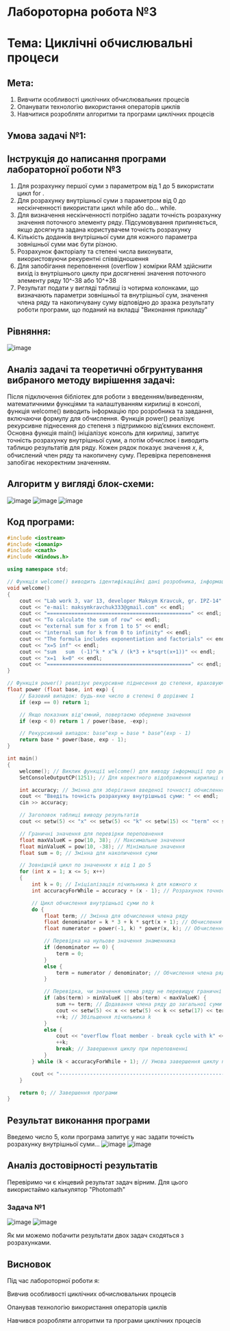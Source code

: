 # Лабороторна робота №3
# Тема: Циклічні обчислювальні процеси
## Мета: 
 1. Вивчити особливості циклічних обчислювальних процесів
 2. Опанувати технологію використання операторів циклів
 3. Навчитися розробляти алгоритми та програми циклічних процесів

## Умова задачі №1:
## Інструкція до написання програми лабораторної роботи №3
1. Для розрахунку першої суми з параметром від 1 до 5 використати цикл for .
2. Для розрахунку внутрішньої суми з параметром від 0 до нескінченності використати цикл while або do... while.
3. Для визначення нескінченності потрібно задати точність розрахунку значення поточного элементу ряду. Підсумовування припиняється, якщо досягнута задана користувачем точність розрахунку
4. Кількість доданків внутрішньої суми для кожного параметра зовнішньої суми має бути різною.
5. Розрахунок факторіалу та степені числа виконувати, використовуючи рекурентні співвідношення
6. Для запобігання переповнення (overflow ) комірки RAM здійснити вихід із внутрішнього циклу при досягненні значення поточного элементу ряду 10^-38 або 10^+38
7. Результат подати у вигляді таблиці із чотирма колонками, що визначають параметри зовнішньої та внутрішньої сум, значення члена ряду та накопичувану суму відповідно до зразка результату роботи програми, що поданий на вкладці "Виконання прикладу"
## Рівняння:
![image](https://github.com/user-attachments/assets/fa139c5e-8abc-4cda-9cc0-46f945ecae05)
## Аналіз задачі та теоретичні обгрунтування вибраного методу вирішення задачі:
Після підключення бібліотек для роботи з введенням/виведенням, математичними функціями та налаштуванням кирилиці в консолі, функція welcome() виводить інформацію про розробника та завдання, включаючи формулу для обчислення. Функція power() реалізує рекурсивне піднесення до степеня з підтримкою від’ємних експонент. Основна функція main() ініціалізує консоль для кирилиці, запитує точність розрахунку внутрішньої суми, а потім обчислює і виводить таблицю результатів для ряду. Кожен рядок показує значення 𝑥, 𝑘, обчислений член ряду та накопичену суму. Перевірка переповнення запобігає некоректним значенням.
## Алгоритм у вигляді блок-схеми:
![image](https://github.com/user-attachments/assets/7f9717ee-dbc9-48f4-bc9c-e45dcfa76e7d)
![image](https://github.com/user-attachments/assets/2c473caf-9adb-45f6-b379-453c7d675b53)
![image](https://github.com/user-attachments/assets/9cb94852-7811-4040-93b2-4c84d6fa7e48)


## Код програми:
```cpp
#include <iostream>
#include <iomanip>
#include <cmath>
#include <Windows.h>

using namespace std;

// Функція welcome() виводить ідентифікаційні дані розробника, інформацію про лабораторну роботу та формулу
void welcome()
{
    cout << "Lab work 3, var 13, developer Maksym Kravcuk, gr. IPZ-14" << endl;
    cout << "e-mail: maksymkravchuk333@gmail.com" << endl;
    cout << "===============================================" << endl;
    cout << "To calculate the sum of row" << endl;
    cout << "external sum for x from 1 to 5" << endl;
    cout << "internal sum for k from 0 to infinity" << endl;
    cout << "The formula includes exponentiation and factorials" << endl;
    cout << "x=5 inf" << endl;
    cout << "sum   sum  (-1)^k * x^k / (k*3 + k*sqrt(x+1))" << endl;
    cout << "x=1  k=0" << endl;
    cout << "===============================================" << endl;
}

// Функція power() реалізує рекурсивне піднесення до степеня, враховуючи від'ємні показники
float power (float base, int exp) {
    // Базовий випадок: будь-яке число в степені 0 дорівнює 1
    if (exp == 0) return 1;

    // Якщо показник від'ємний, повертаємо обернене значення
    if (exp < 0) return 1 / power(base, -exp);

    // Рекурсивний випадок: base^exp = base * base^(exp - 1)
    return base * power(base, exp - 1);
}

int main()
{
    welcome(); // Виклик функції welcome() для виводу інформації про розробника та завдання
    SetConsoleOutputCP(1251); // Для коректного відображення кирилиці в консолі

    int accuracy; // Змінна для зберігання введеної точності обчислення
    cout << "Введіть точність розрахунку внутрішньої суми: " << endl;
    cin >> accuracy;

    // Заголовок таблиці виводу результатів
    cout << setw(5) << "x" << setw(5) << "k" << setw(15) << "term" << setw(15) << "sum" << endl;

    // Граничні значення для перевірки переповнення
    float maxValueK = pow(10, 38); // Максимальне значення
    float minValueK = pow(10, -38); // Мінімальне значення
    float sum = 0; // Змінна для накопичення суми

    // Зовнішній цикл по значеннях x від 1 до 5
    for (int x = 1; x <= 5; x++)
    {
        int k = 0; // Ініціалізація лічильника k для кожного x
        int accuracyForWhile = accuracy + (x - 1); // Розрахунок точності для поточного x

        // Цикл обчислення внутрішньої суми по k
        do {
            float term; // Змінна для обчислення члена ряду
            float denominator = k * 3 + k * sqrt(x + 1); // Обчислення знаменника
            float numerator = power(-1, k) * power(x, k); // Обчислення чисельника

            // Перевірка на нульове значення знаменника
            if (denominator == 0) {
                term = 0;
            }
            else {
                term = numerator / denominator; // Обчислення члена ряду
            }

            // Перевірка, чи значення члена ряду не перевищує граничні значення
            if (abs(term) > minValueK || abs(term) < maxValueK) {
                sum += term; // Додавання члена ряду до загальної суми
                cout << setw(5) << x << setw(5) << k << setw(17) << term << setw(17) << sum << endl; // Вивід результату
                ++k; // Збільшення лічильника k
            }
            else {
                cout << "overflow float member - break cycle with k" << endl; // Повідомлення про переповнення
                ++k;
                break; // Завершення циклу при переповненні
            }
        } while (k < accuracyForWhile + 1); // Умова завершення циклу по k для поточного x

        cout << "----------------------------------------------------------------" << endl; // Розділювальна лінія для зручності виводу
    }

    return 0; // Завершення програми
}

```
## Результат виконання програми
Введемо число 5, коли програма запитує у нас задати точність розрахунку внутрішньої суми...
![image](https://github.com/user-attachments/assets/312543f7-500d-4128-b18d-cb5116bea60a)
![image](https://github.com/user-attachments/assets/ebdb5fdb-ee67-46ef-86b0-35c42d0e833c)
## Аналіз достовірності результатів
Перевіримо чи є кінцевий результат задач вірним. Для цього використаймо калькулятор "Photomath"
### Задача №1
![image](https://github.com/user-attachments/assets/155c8e1a-2485-4a01-b0a9-b8e41441ab63)
![image](https://github.com/user-attachments/assets/0e582a57-ed8f-4e08-a743-44c8c6fe97cd)

Як ми можемо побачити результати двох задач сходяться з розрахунками.
## Висновок
Під час лабороторної роботи я:

 Вивчив особливості циклічних обчислювальних процесів
 
 Опанував технологію використання операторів циклів
 
 Навчився розробляти алгоритми та програми циклічних процесів
